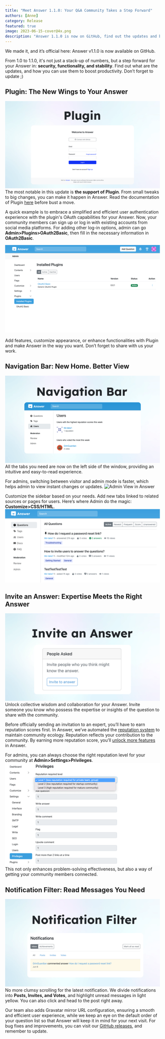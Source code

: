 ```yaml
---
title: "Meet Answer 1.1.0: Your Q&A Community Takes a Step Forward"
authors: [Anne]
category: Release
featured: true
image: 2023-06-15-cover@4x.png
description: "Answer 1.1.0 is now on GitHub, find out the updates and boost productivity with it."
---
```


We made it, and it’s official here: Answer v1.1.0 is now available on GitHub.
  
From 1.0 to 1.1.0, it's not just a stack-up of numbers, but a step forward for your Answer in: **security, functionality, and stability**. Find out what are the updates, and how you can use them to boost productivity. Don’t forget to update ;)

## Plugin: The New Wings to Your Answer

![Answer Supports Plugin](1.1.0release1.png)
The most notable in this update is **the support of Plugin**. From small tweaks to big changes, you can make it happen in Answer. Read the documentation of Plugin [here](https://answer.apache.org/docs/development/extending/) before bust a move.

A quick example is to embrace a simplified and efficient user authentication experience with the plugin's OAuth capabilities for your Answer. Now, your community members can sign up or log in with existing accounts from social media platforms. For adding other log-in options, admin can go **Admin\>Plugins\>OAuth2Basic**, then fill in the necessary information in **OAuth2Basic**.

![Installed Plugins in Answer](1.1.0release2.png)

Add features, customize appearance, or enhance functionalities with Plugin and make Answer in the way you want. Don’t forget to share with us your work.

## Navigation Bar: New Home. Better View

![Navigation Bar](1.1.0release3.png)
All the tabs you need are now on the left side of the window, providing an intuitive and easy-to-read experience.

For admins, switching between visitor and admin mode is faster, which helps admin to view instant changes or updates.
![Admin View in Answer](1.1.0release4.gif)

Customize the sidebar based on your needs. Add new tabs linked to related sources or pages for users. Here’s where Admin do the magic: **Customize\>CSS/HTML**.
![Customize Side Bar](1.1.0release5.png)

## Invite an Answer: Expertise Meets the Right Answer

![Invite an Answer](1.1.0release6.png)
Unlock collective wisdom and collaboration for your Answer. Invite someone you know who possess the expertise or insights of the question to share with the community.

Before officially sending an invitation to an expert, you’ll have to earn reputation scores first. In Answer, we’ve automated the [reputation system](https://answer.apache.org/docs/recipes/contents/reputation/) to maintain community ecology. Reputation reflects your contribution to the community. By earning more reputation score, you’ll [unlock more features](https://answer.apache.org/docs/recipes/contents/permission) in Answer.

For admins, you can always choose the right reputation level for your community at **Admin\>Settings\>Privileges**.
![Privileges Settings for Admin in Answer](1.1.0release7.png)
This not only enhances problem-solving effectiveness, but also a way of getting your community members connected.

## Notification Filter: Read Messages You Need

![Notification Filter](1.1.0release8.png)
No more clumsy scrolling for the latest notification. We divide notifications into **Posts, Invites, and Votes**, and highlight unread messages in light yellow. You can also click and head to the post right away.

Our team also adds Gravatar mirror URL configuration, ensuring a smooth and efficient user experience, while we keep an eye on the default order of your question list so that Answer will keep it in mind for your next visit. For bug fixes and improvements, you can visit our [GitHub releases](https://github.com/apache/incubator-answer/releases?page=1), and remember to update.
